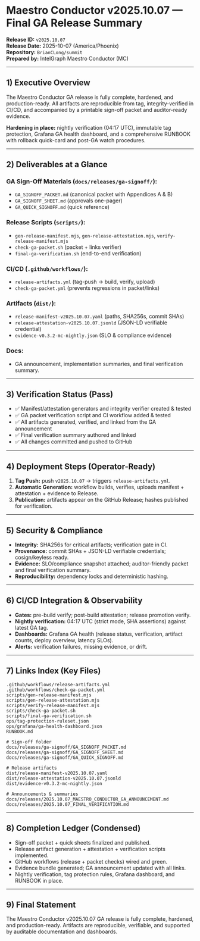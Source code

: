 # Maestro Conductor v2025.10.07 — Final GA Release Summary

**Release ID:** `v2025.10.07`  
**Release Date:** 2025-10-07 (America/Phoenix)  
**Repository:** `BrianCLong/summit`  
**Prepared by:** IntelGraph Maestro Conductor (MC)

---

## 1) Executive Overview

The Maestro Conductor GA release is fully complete, hardened, and production-ready. All artifacts are reproducible from tag, integrity-verified in CI/CD, and accompanied by a printable sign-off packet and auditor-ready evidence.

**Hardening in place:** nightly verification (04:17 UTC), immutable tag protection, Grafana GA health dashboard, and a comprehensive RUNBOOK with rollback quick-card and post-GA watch procedures.

---

## 2) Deliverables at a Glance

### GA Sign-Off Materials (`docs/releases/ga-signoff/`):
- `GA_SIGNOFF_PACKET.md` (canonical packet with Appendices A & B)
- `GA_SIGNOFF_SHEET.md` (approvals one-pager)
- `GA_QUICK_SIGNOFF.md` (quick reference)

### Release Scripts (`scripts/`):
- `gen-release-manifest.mjs`, `gen-release-attestation.mjs`, `verify-release-manifest.mjs`
- `check-ga-packet.sh` (packet + links verifier)
- `final-ga-verification.sh` (end-to-end verification)

### CI/CD (`.github/workflows/`):
- `release-artifacts.yml` (tag-push → build, verify, upload)
- `check-ga-packet.yml` (prevents regressions in packet/links)

### Artifacts (`dist/`):
- `release-manifest-v2025.10.07.yaml` (paths, SHA256s, commit SHAs)
- `release-attestation-v2025.10.07.jsonld` (JSON-LD verifiable credential)
- `evidence-v0.3.2-mc-nightly.json` (SLO & compliance evidence)

### Docs:
- GA announcement, implementation summaries, and final verification summary.

---

## 3) Verification Status (Pass)

- ✅ Manifest/attestation generators and integrity verifier created & tested
- ✅ GA packet verification script and CI workflow added & tested
- ✅ All artifacts generated, verified, and linked from the GA announcement
- ✅ Final verification summary authored and linked
- ✅ All changes committed and pushed to GitHub

---

## 4) Deployment Steps (Operator-Ready)

1. **Tag Push:** push `v2025.10.07` → triggers `release-artifacts.yml`.
2. **Automatic Generation:** workflow builds, verifies, uploads manifest + attestation + evidence to Release.
3. **Publication:** artifacts appear on the GitHub Release; hashes published for verification.

---

## 5) Security & Compliance

- **Integrity:** SHA256s for critical artifacts; verification gate in CI.
- **Provenance:** commit SHAs + JSON-LD verifiable credentials; cosign/keyless ready.
- **Evidence:** SLO/compliance snapshot attached; auditor-friendly packet and final verification summary.
- **Reproducibility:** dependency locks and deterministic hashing.

---

## 6) CI/CD Integration & Observability

- **Gates:** pre-build verify; post-build attestation; release promotion verify.
- **Nightly verification:** 04:17 UTC (strict mode, SHA assertions) against latest GA tag.
- **Dashboards:** Grafana GA health (release status, verification, artifact counts, deploy overview, latency SLOs).
- **Alerts:** verification failures, missing evidence, or drift.

---

## 7) Links Index (Key Files)

```
.github/workflows/release-artifacts.yml
.github/workflows/check-ga-packet.yml
scripts/gen-release-manifest.mjs
scripts/gen-release-attestation.mjs
scripts/verify-release-manifest.mjs
scripts/check-ga-packet.sh
scripts/final-ga-verification.sh
ops/tag-protection-ruleset.json
ops/grafana/ga-health-dashboard.json
RUNBOOK.md

# Sign-off folder
docs/releases/ga-signoff/GA_SIGNOFF_PACKET.md
docs/releases/ga-signoff/GA_SIGNOFF_SHEET.md
docs/releases/ga-signoff/GA_QUICK_SIGNOFF.md

# Release artifacts
dist/release-manifest-v2025.10.07.yaml
dist/release-attestation-v2025.10.07.jsonld
dist/evidence-v0.3.2-mc-nightly.json

# Announcements & summaries
docs/releases/2025.10.07_MAESTRO_CONDUCTOR_GA_ANNOUNCEMENT.md
docs/releases/2025.10.07_FINAL_VERIFICATION.md
```

---

## 8) Completion Ledger (Condensed)

- Sign-off packet + quick sheets finalized and published.
- Release artifact generation + attestation + verification scripts implemented.
- GitHub workflows (release + packet checks) wired and green.
- Evidence bundle generated; GA announcement updated with all links.
- Nightly verification, tag protection rules, Grafana dashboard, and RUNBOOK in place.

---

## 9) Final Statement

The Maestro Conductor v2025.10.07 GA release is fully complete, hardened, and production-ready. Artifacts are reproducible, verifiable, and supported by auditable documentation and dashboards.